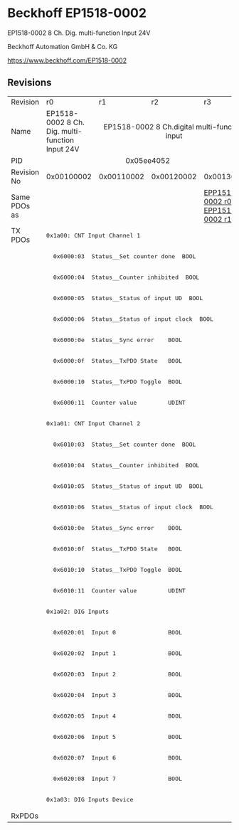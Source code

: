 # Beckhoff EP1518-0002

EP1518-0002 8 Ch. Dig. multi-function Input 24V

Beckhoff Automation GmbH & Co. KG

https://www.beckhoff.com/EP1518-0002

## Revisions
<table>
<tr >
<td>Revision</td>
<td>r0</td>
<td>r1</td>
<td>r2</td>
<td>r3</td>
</tr>
<tr >
<td>Name</td>
<td>EP1518-0002 8 Ch. Dig. multi-function Input 24V</td>
<td colspan=3 align="center">EP1518-0002 8 Ch.digital multi-function input</td>
</tr>
<tr >
<td>PID</td>
<td colspan=4 align="center">0x05ee4052</td>
</tr>
<tr >
<td>Revision No</td>
<td>0x00100002</td>
<td>0x00110002</td>
<td>0x00120002</td>
<td>0x00130002</td>
</tr>
<tr >
<td>Same PDOs as</td>
<td colspan=3 align="center"></td>
<td><a href="EPP1518-0002">EPP1518-0002 r0</a><br/><a href="EPP1518-0002">EPP1518-0002 r1</a></td>
</tr>
<tr class="txpdo pdosection">
<td rowspan=28 valign=top>TX PDOs</td>
<td colspan=4 align="left"><pre>0x1a00: CNT Input Channel 1</pre></td>
<td></td>
</tr>
<tr class="txpdo">
<td colspan=4 align="left"><pre>  0x6000:03  Status__Set counter done  BOOL</pre></td>
</tr>
<tr class="txpdo">
<td colspan=4 align="left"><pre>  0x6000:04  Status__Counter inhibited  BOOL</pre></td>
</tr>
<tr class="txpdo">
<td colspan=4 align="left"><pre>  0x6000:05  Status__Status of input UD  BOOL</pre></td>
</tr>
<tr class="txpdo">
<td colspan=4 align="left"><pre>  0x6000:06  Status__Status of input clock  BOOL</pre></td>
</tr>
<tr class="txpdo">
<td colspan=4 align="left"><pre>  0x6000:0e  Status__Sync error    BOOL</pre></td>
</tr>
<tr class="txpdo">
<td colspan=4 align="left"><pre>  0x6000:0f  Status__TxPDO State   BOOL</pre></td>
</tr>
<tr class="txpdo">
<td colspan=4 align="left"><pre>  0x6000:10  Status__TxPDO Toggle  BOOL</pre></td>
</tr>
<tr class="txpdo">
<td colspan=4 align="left"><pre>  0x6000:11  Counter value         UDINT</pre></td>
</tr>
<tr class="txpdo pdosection">
<td colspan=4 align="left"><pre>0x1a01: CNT Input Channel 2</pre></td>
</tr>
<tr class="txpdo">
<td colspan=4 align="left"><pre>  0x6010:03  Status__Set counter done  BOOL</pre></td>
</tr>
<tr class="txpdo">
<td colspan=4 align="left"><pre>  0x6010:04  Status__Counter inhibited  BOOL</pre></td>
</tr>
<tr class="txpdo">
<td colspan=4 align="left"><pre>  0x6010:05  Status__Status of input UD  BOOL</pre></td>
</tr>
<tr class="txpdo">
<td colspan=4 align="left"><pre>  0x6010:06  Status__Status of input clock  BOOL</pre></td>
</tr>
<tr class="txpdo">
<td colspan=4 align="left"><pre>  0x6010:0e  Status__Sync error    BOOL</pre></td>
</tr>
<tr class="txpdo">
<td colspan=4 align="left"><pre>  0x6010:0f  Status__TxPDO State   BOOL</pre></td>
</tr>
<tr class="txpdo">
<td colspan=4 align="left"><pre>  0x6010:10  Status__TxPDO Toggle  BOOL</pre></td>
</tr>
<tr class="txpdo">
<td colspan=4 align="left"><pre>  0x6010:11  Counter value         UDINT</pre></td>
</tr>
<tr class="txpdo pdosection">
<td colspan=4 align="left"><pre>0x1a02: DIG Inputs</pre></td>
</tr>
<tr class="txpdo">
<td colspan=4 align="left"><pre>  0x6020:01  Input 0               BOOL</pre></td>
</tr>
<tr class="txpdo">
<td colspan=4 align="left"><pre>  0x6020:02  Input 1               BOOL</pre></td>
</tr>
<tr class="txpdo">
<td colspan=4 align="left"><pre>  0x6020:03  Input 2               BOOL</pre></td>
</tr>
<tr class="txpdo">
<td colspan=4 align="left"><pre>  0x6020:04  Input 3               BOOL</pre></td>
</tr>
<tr class="txpdo">
<td colspan=4 align="left"><pre>  0x6020:05  Input 4               BOOL</pre></td>
</tr>
<tr class="txpdo">
<td colspan=4 align="left"><pre>  0x6020:06  Input 5               BOOL</pre></td>
</tr>
<tr class="txpdo">
<td colspan=4 align="left"><pre>  0x6020:07  Input 6               BOOL</pre></td>
</tr>
<tr class="txpdo">
<td colspan=4 align="left"><pre>  0x6020:08  Input 7               BOOL</pre></td>
</tr>
<tr class="txpdo pdosection">
<td colspan=4 align="left"><pre>0x1a03: DIG Inputs Device</pre></td>
</tr>
<tr >
<td>RxPDOs</td>
<td colspan=4 align="left"></td>
</tr>
</table>
